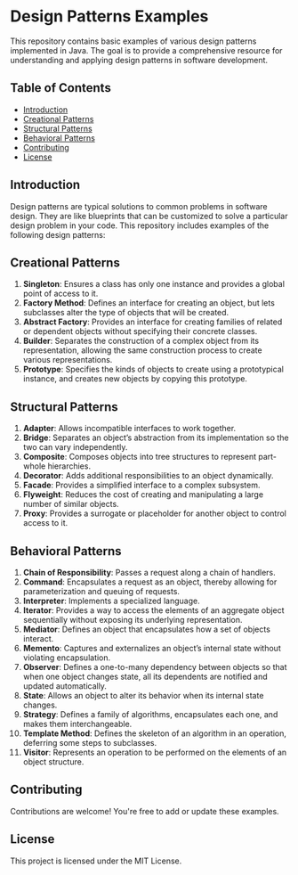 # Design Patterns Examples

This repository contains basic examples of various design patterns implemented in Java. The goal is to provide a comprehensive resource for understanding and applying design patterns in software development.

## Table of Contents

- [Introduction](#introduction)
- [Creational Patterns](#creational-patterns)
- [Structural Patterns](#structural-patterns)
- [Behavioral Patterns](#behavioral-patterns)
- [Contributing](#contributing)
- [License](#license)

## Introduction

Design patterns are typical solutions to common problems in software design. They are like blueprints that can be customized to solve a particular design problem in your code. This repository includes examples of the following design patterns:

## Creational Patterns

1. **Singleton**: Ensures a class has only one instance and provides a global point of access to it.
2. **Factory Method**: Defines an interface for creating an object, but lets subclasses alter the type of objects that will be created.
3. **Abstract Factory**: Provides an interface for creating families of related or dependent objects without specifying their concrete classes.
4. **Builder**: Separates the construction of a complex object from its representation, allowing the same construction process to create various representations.
5. **Prototype**: Specifies the kinds of objects to create using a prototypical instance, and creates new objects by copying this prototype.

## Structural Patterns

1. **Adapter**: Allows incompatible interfaces to work together.
2. **Bridge**: Separates an object’s abstraction from its implementation so the two can vary independently.
3. **Composite**: Composes objects into tree structures to represent part-whole hierarchies.
4. **Decorator**: Adds additional responsibilities to an object dynamically.
5. **Facade**: Provides a simplified interface to a complex subsystem.
6. **Flyweight**: Reduces the cost of creating and manipulating a large number of similar objects.
7. **Proxy**: Provides a surrogate or placeholder for another object to control access to it.

## Behavioral Patterns

1. **Chain of Responsibility**: Passes a request along a chain of handlers.
2. **Command**: Encapsulates a request as an object, thereby allowing for parameterization and queuing of requests.
3. **Interpreter**: Implements a specialized language.
4. **Iterator**: Provides a way to access the elements of an aggregate object sequentially without exposing its underlying representation.
5. **Mediator**: Defines an object that encapsulates how a set of objects interact.
6. **Memento**: Captures and externalizes an object’s internal state without violating encapsulation.
7. **Observer**: Defines a one-to-many dependency between objects so that when one object changes state, all its dependents are notified and updated automatically.
8. **State**: Allows an object to alter its behavior when its internal state changes.
9. **Strategy**: Defines a family of algorithms, encapsulates each one, and makes them interchangeable.
10. **Template Method**: Defines the skeleton of an algorithm in an operation, deferring some steps to subclasses.
11. **Visitor**: Represents an operation to be performed on the elements of an object structure.

## Contributing

Contributions are welcome! You're free to add or update these examples.

## License

This project is licensed under the MIT License.